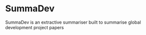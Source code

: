 # SummaDev
SummaDev is an extractive summariser built to summarise global development project papers 
